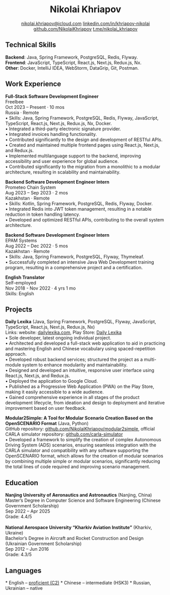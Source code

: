 <h1 align='center'>Nikolai Khriapov</h2>

<p align='center'>
  <a href="mailto:nikolai.khriapov@icloud.com">nikolai.khriapov@icloud.com</a>
  <a href="https://www.linkedin.com/in/khriapov-nikolai">linkedin.com/in/khriapov-nikolai</a>
  <a href="https://github.com/NikolaiKhriapov">github.com/NikolaiKhriapov</a>
  <a href="https://t.me/nikolai_khriapov">t.me/nikolai_khriapov</a>
</p>

<h2>Technical Skills</h2>
<b>Backend</b>: Java, Spring Framework, PostgreSQL, Redis, Flyway.<br/>
<b>Frontend</b>: JavaScript, TypeScript, React.js, Next.js, Redux.js, Nx.<br/>
<b>Other</b>: Docker, IntelliJ IDEA, WebStorm, DataGrip, Git, Postman.<br/>

<h2>Work Experience</h2>
<b>Full-Stack Software Development Engineer</b><br/>
Freelbee<br/>
Oct 2023 – Present · 10 mos<br/>
Russia · Remote<br/>
•	Skills: Java, Spring Framework, PostgreSQL, Redis, Flyway, JavaScript, TypeScript, React.js, Next.js, Redux.js, Nx, Docker.<br/>
•	Integrated a third-party electronic signature provider.<br/>
•	Integrated invoices handling functionality.<br/>
•	Contributed significantly to the design and development of RESTful APIs.<br/>
•	Created and maintained multiple frontend pages using React.js, Next.js, and Redux.js.<br/>
•	Implemented multilanguage support to the backend, improving accessibility and user experience for global audience.<br/>
•	Contributed significantly to the migration from a monolithic to a modular architecture, resulting in scalability and maintainability.<br/>

<b>Backend Software Development Engineer Intern</b><br/>
Prometeo Chain System<br/>
Aug 2023 – Sep 2023 · 2 mos<br/>
Kazakhstan · Remote<br/>
•	Skills: Kotlin, Spring Framework, PostgreSQL, Redis, Flyway, Docker.<br/>
•	Integrated Redis into JWT token management, resulting in a notable reduction in token handling latency.<br/>
•	Developed and optimized RESTful APIs, contributing to the overall system architecture.<br/>

<b>Backend Software Development Engineer Intern</b><br/>
EPAM Systems<br/>
Aug 2022 – Dec 2022 · 5 mos<br/>
Kazakhstan · Remote<br/>
•	Skills: Java, Spring Framework, PostgreSQL, Flyway, Thymeleaf.<br/>
•	Successfully completed an intensive Java Web Development training program, resulting in a comprehensive project and a certification.<br/>

<b>English Translator</b><br/>
Self-employed<br/>
Nov 2018 - Nov 2022 · 4 yrs 1 mo<br/>
Skills: English<br/>

<h2>Projects</h2>
<b>Daily Lexika</b> (Java, Spring Framework, PostgreSQL, Flyway, JavaScript, TypeScript, React.js, Next.js, Redux.js, Nx)<br/>
Links: website: <a href="https://dailylexika.com/">dailylexika.com</a>, Play Store: <a href="https://play.google.com/store/apps/details?id=com.dailylexika.twa">Daily Lexika</a><br/>
•	Sole developer, latest ongoing individual project.<br/>
•	Architected and developed a full-stack web application to aid in practicing and mastering English and Chinese vocabulary using spaced-repetition approach.<br/>
•	Developed robust backend services; structured the project as a multi-module system to enhance modularity and maintainability.<br/>
•	Designed and developed an intuitive, responsive user interface using React.js, Next.js, and Redux.js.<br/>
•	Deployed the application to Google Cloud.<br/>
•	Published as a Progressive Web Application (PWA) on the Play Store, making it easily accessible to a wide audience.<br/>
•	Gained comprehensive experience in all stages of the product development lifecycle, from ideation and design to deployment and iterative improvement based on user feedback.<br/>

<b>Modular2Simple: A Tool for Modular Scenario Creation Based on the OpenSCENARIO Format</b> (Java, Python)<br/>
GitHub repository: <a href="https://github.com/NikolaiKhriapov/modular2simple">github.com/NikolaiKhriapov/modular2simple</a>, official CARLA simulator repository: <a href="https://github.com/carla-simulator">github.com/carla-simulator</a><br/>
•	Developed a framework to simplify the creation of complex Autonomous Driving System (ADS) scenarios, ensuring seamless integration with the CARLA simulator and compatibility with any software supporting the OpenSCENARIO format, which allows for the creation of modular scenarios by combining multiple simple or modular scenarios, significantly reducing the total lines of code required and improving scenario management.<br/>

<h2>Education</h2>
<b>Nanjing University of Aeronautics and Astronautics</b> (Nanjing, China)<br/>
Master’s Degree in Computer Science and Software Engineering (Chinese Government Scholarship)<br/>
Sep 2022 – Apr 2025<br/>
Grade: 4.4/5<br/>
<br/>
<b>National Aerospace University “Kharkiv Aviation Institute”</b> (Kharkiv, Ukraine)<br/>
Bachelor’s Degree in Aircraft and Rocket Construction and Design (Ukrainian Government Scholarship)<br/>
Sep 2012 – Jun 2016<br/>
Grade: 4.3/5

<h2>Languages</h2>
*   English – <a href='https://www.efset.org/cert/8Aomkp'>proficient (C2)</a>
*   Chinese – intermediate (HSK3)
*   Russian, Ukrainian – native
